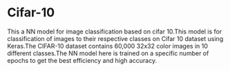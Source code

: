 # Cifar-10
This a NN model for image classification based on cifar 10.This model is for classification of images to
their respective classes on Cifar 10 dataset using Keras.The CIFAR-10
dataset contains 60,000 32x32 color images in 10 different classes.The
NN model here is trained on a specific number of epochs to get the best
efficiency and high accuracy.

